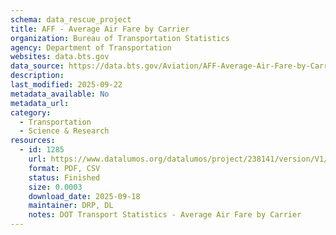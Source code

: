 ```yaml
---
schema: data_rescue_project 
title: AFF - Average Air Fare by Carrier
organization: Bureau of Transportation Statistics
agency: Department of Transportation
websites: data.bts.gov
data_source: https://data.bts.gov/Aviation/AFF-Average-Air-Fare-by-Carrier/gjp5-nh2u/about_data
description: 
last_modified: 2025-09-22
metadata_available: No
metadata_url: 
category:
  - Transportation 
  - Science & Research 
resources:
  - id: 1285
    url: https://www.datalumos.org/datalumos/project/238141/version/V1/view
    format: PDF, CSV
    status: Finished
    size: 0.0003
    download_date: 2025-09-18
    maintainer: DRP, DL
    notes: DOT Transport Statistics - Average Air Fare by Carrier
---
```

